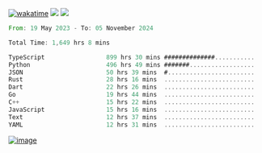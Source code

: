 [![wakatime](https://wakatime.com/badge/user/00eead22-fb14-4dd0-ab8a-3625cafbd50d.svg)](https://wakatime.com/@00eead22-fb14-4dd0-ab8a-3625cafbd50d)
![](https://komarev.com/ghpvc/?username=flatypus)
![](https://pixel.flatypus.me/flatypus?type=tracker)
<!--START_SECTION:waka-->

```rust
From: 19 May 2023 - To: 05 November 2024

Total Time: 1,649 hrs 8 mins

TypeScript                 899 hrs 30 mins ##############...........   54.29 %
Python                     496 hrs 49 mins #######..................   29.99 %
JSON                       50 hrs 39 mins  #........................   03.06 %
Rust                       28 hrs 16 mins  .........................   01.71 %
Dart                       22 hrs 26 mins  .........................   01.35 %
Go                         19 hrs 44 mins  .........................   01.19 %
C++                        15 hrs 22 mins  .........................   00.93 %
JavaScript                 15 hrs 16 mins  .........................   00.92 %
Text                       12 hrs 37 mins  .........................   00.76 %
YAML                       12 hrs 31 mins  .........................   00.76 %
```

<!--END_SECTION:waka-->
[<img alt="image" src="https://github.com/flatypus/flatypus/assets/68029599/0a302dc1-501c-43a0-ae8d-37ec4817f3bd">](https://flatypus.me)

